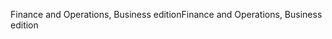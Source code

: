 <span data-ttu-id="2bd57-101">Finance and Operations, Business edition</span><span class="sxs-lookup"><span data-stu-id="2bd57-101">Finance and Operations, Business edition</span></span>
